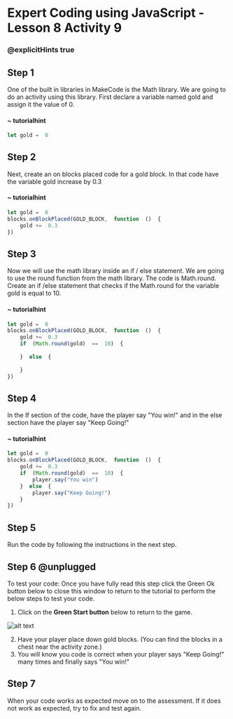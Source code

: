 # Expert Coding using JavaScript - Lesson 8 Activity 9
### @explicitHints true

## Step 1

One of the built in libraries in MakeCode is the Math library. 
We are going to do an activity using this library.  First declare a variable named gold and assign it the value of 0. 

    
#### ~ tutorialhint

```javascript
let gold =  0
```

## Step 2

Next, create an on blocks placed code for a gold block.  In that code have the variable gold increase by 0.3 

#### ~ tutorialhint

```javascript
let gold =  0
blocks.onBlockPlaced(GOLD_BLOCK,  function  ()  {
	gold +=  0.3
})
```

## Step 3

Now we will use the math library inside an if / else statement.  We are going to use the round function from the math library.  The code is Math.round.  
Create an if /else statement that checks if the Math.round for the variable gold is equal to 10. 

#### ~ tutorialhint

```javascript
let gold =  0
blocks.onBlockPlaced(GOLD_BLOCK,  function  ()  {
	gold +=  0.3
	if  (Math.round(gold)  ==  10)  {
		
	}  else  {
		
	}
})
```

## Step 4

In the If section of the code, have the player say "You win!" and in the else section have the player say "Keep Going!"

#### ~ tutorialhint

```javascript
let gold =  0
blocks.onBlockPlaced(GOLD_BLOCK,  function  ()  {
	gold +=  0.3
	if  (Math.round(gold)  ==  10)  {
		player.say("You win")
	}  else  {
		player.say("Keep Going!")
	}
})
```

## Step 5
Run the code by following the instructions in the next step.


## Step 6 @unplugged
To test your code:
Once you have fully read this step click the Green Ok button below to close this window to return to the tutorial to perform the below steps to test your code.

1. Click on the **Green Start button** below to return to the game.

  

![alt text](https://expertjs.codingcredentials.com/Lesson1/1.1/1.JPG?raw=true  "Start")

2. Have your player place down gold blocks. (You can find the blocks in a chest near the activity zone.)
3. You will know you code is correct when your player says "Keep Going!" many times and finally says "You win!"


## Step 7

When your code works as expected move on to the assessment.
If it does not work as expected, try to fix and test again.